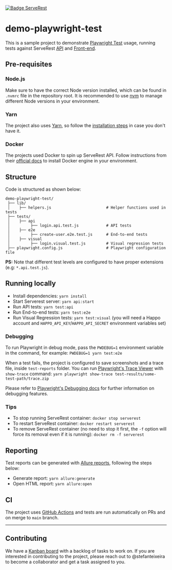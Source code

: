 [![Badge ServeRest](https://img.shields.io/badge/API-ServeRest-green)](https://github.com/ServeRest/ServeRest/)

# demo-playwright-test

This is a sample project to demonstrate [Playwright Test](https://playwright.dev/) usage, running tests against ServeRest [API](https://serverest.dev/) and [Front-end](https://front.serverest.dev/).

## Pre-requisites

### Node.js

Make sure to have the correct Node version installed, which can be found in `.nvmrc` file in the repository root. It is recommended to use [nvm](https://github.com/nvm-sh/nvm) to manage different Node versions in your environment.

### Yarn

The project also uses [Yarn](https://yarnpkg.com/), so follow the [installation steps](https://classic.yarnpkg.com/lang/en/docs/install/) in case you don't have it.

### Docker

The projects used Docker to spin up ServeRest API. Follow instructions from their [official docs](https://docs.docker.com/engine/install/) to install Docker engine in your environment.

## Structure

Code is structured as shown below:

```
demo-playwright-test/
 ├── lib/
 │    ├── helpers.js                        # Helper functions used in tests
 ├── tests/
 │    ├── api
 │         ├── login.api.test.js            # API tests
 │    ├── e2e
 │         ├── create-user.e2e.test.js      # End-to-end tests
 │    ├── visual
 │         ├── login.visual.test.js         # Visual regression tests
 ├── playwright.config.js                   # Playwright configuration file
```

**PS:** Note that different test levels are configured to have proper extensions (e.g: `*.api.test.js`).

## Running locally

- Install dependencies: `yarn install`
- Start Serverest server: `yarn api:start`
- Run API tests: `yarn test:api`
- Run End-to-end tests: `yarn test:e2e`
- Run Visual Regression tests: `yarn test:visual` (you will need a Happo account and `HAPPO_API_KEY`/`HAPPO_API_SECRET` environment variables set)

### Debugging

To run Playwright in debug mode, pass the `PWDEBUG=1` environment variable in the command, for example: `PWDEBUG=1 yarn test:e2e`

When a test fails, the project is configured to save screenshots and a trace file, inside `test-reports` folder. You can run [Playwright's Trace Viewer](https://playwright.dev/docs/trace-viewer) with `show-trace` command: `yarn playwright show-trace test-results/some-test-path/trace.zip`

Please refer to [Playwright's Debugging docs](https://playwright.dev/docs/debug) for further information on debugging features.

### Tips

- To stop running ServeRest container: `docker stop serverest`
- To restart ServeRest container: `docker restart serverest`
- To remove ServeRest container (no need to stop it first, the `-f` option will force its removal even if it is running): `docker rm -f serverest`

## Reporting

Test reports can be generated with [Allure reports](https://github.com/allure-framework/allure2), following the steps below:

- Generate report: `yarn allure:generate`
- Open HTML report: `yarn allure:open`  

## CI

The project uses [GitHub Actions](https://docs.github.com/en/actions) and tests are run automatically on PRs and on merge to `main` branch.

---

## Contributing

We have a [Kanban board](https://github.com/stefanteixeira/demo-playwright-test/projects/1) with a backlog of tasks to work on. If you are interested in contributing to the project, please reach out to @stefanteixeira to become a collaborator and get a task assigned to you.
